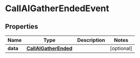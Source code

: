 

# CallAIGatherEndedEvent


## Properties

| Name | Type | Description | Notes |
|------------ | ------------- | ------------- | -------------|
|**data** | [**CallAIGatherEnded**](CallAIGatherEnded.md) |  |  [optional] |



